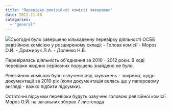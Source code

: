 ```yaml
---
title: "Перевірку ревізійної комісії завершено"
date: 2012-11-06
categories: 
  - "general"
---
```


[![](http://shevchenko4a.brovary.org/wp-content/uploads/2012/11/default-300x214.jpg)](http://shevchenko4a.brovary.org/wp-content/uploads/2012/11/default.jpg)Сьогодні було завершено кількаденну перевірку діяльності ОСББ ревізійною комісією у розширеному складі: - Голова комісії - Мороз О.Й. - Дрижирук Л.А. - Доленко Н.В.

Перевірялась діяльність об'єднання за 2010 - 2012 роки. В ході перевірки жодних серйозних порушень знайдено не було.

Ревізійною комісією було озвучено ряд зауважень - зокрема, щодо документації за 2010 рік (коли документація велась ще у паперовому вигляді - важко підбити підсумки).

Остаточні підсумки перевірки будуть озвучені головою ревізійної комісії Мороз О.Й. на загальних зборах 7 листопада
